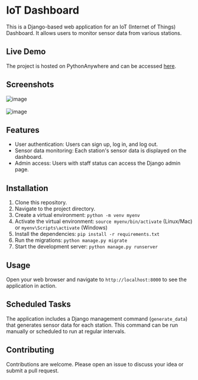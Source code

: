 # IoT Dashboard

This is a Django-based web application for an IoT (Internet of Things) Dashboard. It allows users to monitor sensor data from various stations.

## Live Demo

The project is hosted on PythonAnywhere and can be accessed [here](https://iotcontroldashboard.pythonanywhere.com/).

## Screenshots
![image](https://github.com/ankitpatne/IOT_Dashboard/assets/50258606/dbe61f81-8223-4018-8dd0-9424189394f3)
<br><br>
![image](https://github.com/ankitpatne/IOT_Dashboard/assets/50258606/35d548e7-e914-4a88-b51c-f892c52c5554)



## Features

- User authentication: Users can sign up, log in, and log out.
- Sensor data monitoring: Each station's sensor data is displayed on the dashboard.
- Admin access: Users with staff status can access the Django admin page.

## Installation

1. Clone this repository.
2. Navigate to the project directory.
3. Create a virtual environment: `python -m venv myenv`
4. Activate the virtual environment: `source myenv/bin/activate` (Linux/Mac) or `myenv\Scripts\activate` (Windows)
5. Install the dependencies: `pip install -r requirements.txt`
6. Run the migrations: `python manage.py migrate`
7. Start the development server: `python manage.py runserver`

## Usage

Open your web browser and navigate to `http://localhost:8000` to see the application in action.

## Scheduled Tasks

The application includes a Django management command (`generate_data`) that generates sensor data for each station. This command can be run manually or scheduled to run at regular intervals.

## Contributing

Contributions are welcome. Please open an issue to discuss your idea or submit a pull request.
